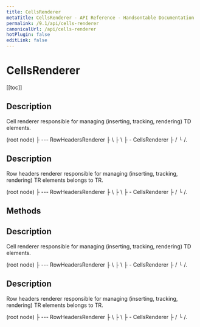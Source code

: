```yaml
---
title: CellsRenderer
metaTitle: CellsRenderer - API Reference - Handsontable Documentation
permalink: /9.1/api/cells-renderer
canonicalUrl: /api/cells-renderer
hotPlugin: false
editLink: false
---
```


# CellsRenderer

[[toc]]

## Description

Cell renderer responsible for managing (inserting, tracking, rendering) TD elements.

  <tr> (root node)
    ├ <th>   --- RowHeadersRenderer
    ├ <td>   \
    ├ <td>    \
    ├ <td>     - CellsRenderer
    ├ <td>    /
    └ <td>   /.



## Description

Row headers renderer responsible for managing (inserting, tracking, rendering) TR elements belongs to TR.

  <tr> (root node)
    ├ <th>   --- RowHeadersRenderer
    ├ <td>   \
    ├ <td>    \
    ├ <td>     - CellsRenderer
    ├ <td>    /
    └ <td>   /.


## Methods

## Description

Cell renderer responsible for managing (inserting, tracking, rendering) TD elements.

  <tr> (root node)
    ├ <th>   --- RowHeadersRenderer
    ├ <td>   \
    ├ <td>    \
    ├ <td>     - CellsRenderer
    ├ <td>    /
    └ <td>   /.



## Description

Row headers renderer responsible for managing (inserting, tracking, rendering) TR elements belongs to TR.

  <tr> (root node)
    ├ <th>   --- RowHeadersRenderer
    ├ <td>   \
    ├ <td>    \
    ├ <td>     - CellsRenderer
    ├ <td>    /
    └ <td>   /.



